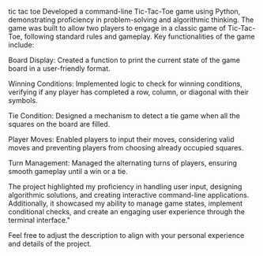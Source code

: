 tic tac toe
Developed a command-line Tic-Tac-Toe game using Python, demonstrating proficiency in problem-solving and algorithmic thinking. The game was built to allow two players to engage in a classic game of Tic-Tac-Toe, following standard rules and gameplay. Key functionalities of the game include:

Board Display: Created a function to print the current state of the game board in a user-friendly format.

Winning Conditions: Implemented logic to check for winning conditions, verifying if any player has completed a row, column, or diagonal with their symbols.

Tie Condition: Designed a mechanism to detect a tie game when all the squares on the board are filled.

Player Moves: Enabled players to input their moves, considering valid moves and preventing players from choosing already occupied squares.

Turn Management: Managed the alternating turns of players, ensuring smooth gameplay until a win or a tie.

The project highlighted my proficiency in handling user input, designing algorithmic solutions, and creating interactive command-line applications. Additionally, it showcased my ability to manage game states, implement conditional checks, and create an engaging user experience through the terminal interface."

Feel free to adjust the description to align with your personal experience and details of the project.






